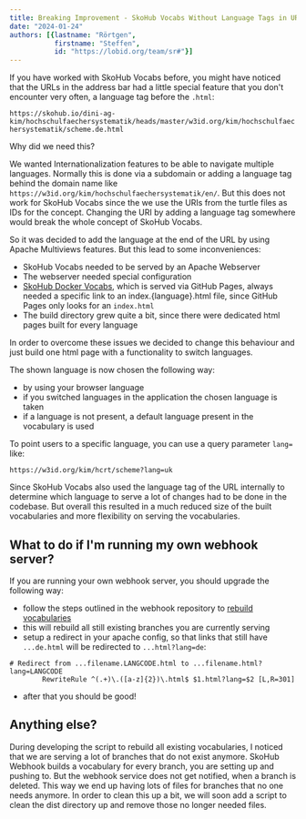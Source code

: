 ```yaml
---
title: Breaking Improvement - SkoHub Vocabs Without Language Tags in URLs
date: "2024-01-24"
authors: [{lastname: "Rörtgen",
           firstname: "Steffen",
           id: "https://lobid.org/team/sr#"}]
---
```


If you have worked with SkoHub Vocabs before, you might have noticed that the URLs in the address bar had a little special feature that you don't encounter very often, a language tag before the `.html`:

`https://skohub.io/dini-ag-kim/hochschulfaechersystematik/heads/master/w3id.org/kim/hochschulfaechersystematik/scheme.de.html`

Why did we need this?

We wanted Internationalization features to be able to navigate multiple languages.
Normally this is done via a subdomain or adding a language tag behind the domain name like `https://w3id.org/kim/hochschulfaechersystematik/en/`.
But this does not work for SkoHub Vocabs since the we use the URIs from the turtle files as IDs for the concept.
Changing the URI by adding a language tag somewhere would break the whole concept of SkoHub Vocabs.

So it was decided to add the language at the end of the URL by using Apache Multiviews features.
But this lead to some inconveniences:

- SkoHub Vocabs needed to be served by an Apache Webserver
- The webserver needed special configuration
- [SkoHub Docker Vocabs](https://github.com/skohub-io/skohub-docker-vocabs), which is served via GitHub Pages, always needed a specific link to an index.{language}.html file, since GitHub Pages only looks for an `index.html`
- The build directory grew quite a bit, since there were dedicated html pages built for every language

In order to overcome these issues we decided to change this behaviour and just build one html page with a functionality to switch languages.

The shown language is now chosen the following way:

- by using your browser language
- if you switched languages in the application the chosen language is taken
- if a language is not present, a default language present in the vocabulary is used

To point users to a specific language, you can use a query parameter `lang=` like:

`https://w3id.org/kim/hcrt/scheme?lang=uk`

Since SkoHub Vocabs also used the language tag of the URL internally to determine which language to serve a lot of changes had to be done in the codebase.
But overall this resulted in a much reduced size of the built vocabularies and more flexibility on serving the vocabularies.

## What to do if I'm running my own webhook server?

If you are running your own webhook server, you should upgrade the following way:

- follow the steps outlined in the webhook repository to [rebuild vocabularies](https://github.com/skohub-io/skohub-webhook#rebuilding-vocabularies)
- this will rebuild all still existing branches you are currently serving
- setup a redirect in your apache config, so that links that still have `...de.html` will be redirected to `...html?lang=de`:
```
# Redirect from ...filename.LANGCODE.html to ...filename.html?lang=LANGCODE
        RewriteRule ^(.+)\.([a-z]{2})\.html$ $1.html?lang=$2 [L,R=301]
```
- after that you should be good!

## Anything else?

During developing the script to rebuild all existing vocabularies, I noticed that we are serving a lot of branches that do not exist anymore.
SkoHub Webhook builds a vocabulary for every branch, you are setting up and pushing to.
But the webhook service does not get notified, when a branch is deleted.
This way we end up having lots of files for branches that no one needs anymore.
In order to clean this up a bit, we will soon add a script to clean the dist directory up and remove those no longer needed files.

